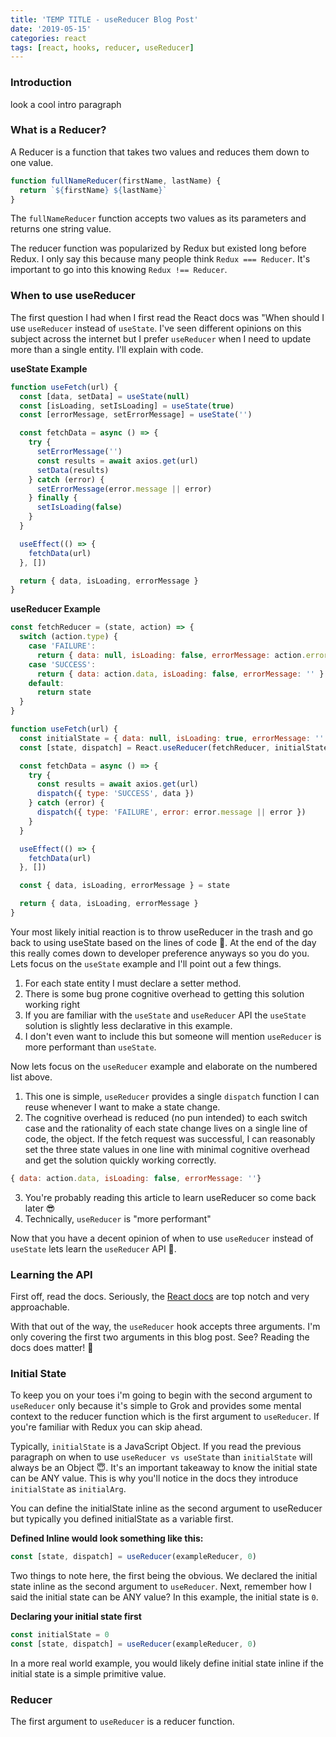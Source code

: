 ```yaml
---
title: 'TEMP TITLE - useReducer Blog Post'
date: '2019-05-15'
categories: react
tags: [react, hooks, reducer, useReducer]
---
```


### Introduction

look a cool intro paragraph

### What is a Reducer?

A Reducer is a function that takes two values and reduces them down to one value.

```javascript
function fullNameReducer(firstName, lastName) {
  return `${firstName} ${lastName}`
}
```

The `fullNameReducer` function accepts two values as its parameters and returns one string value.

The reducer function was popularized by Redux but existed long before Redux. I only say this because many people think `Redux === Reducer`. It's important to go into this knowing `Redux !== Reducer`.

### When to use useReducer

The first question I had when I first read the React docs was "When should I use `useReducer` instead of `useState`. I've seen different opinions on this subject across the internet but I prefer `useReducer` when I need to update more than a single entity. I'll explain with code.

**useState Example**

```javascript
function useFetch(url) {
  const [data, setData] = useState(null)
  const [isLoading, setIsLoading] = useState(true)
  const [errorMessage, setErrorMessage] = useState('')

  const fetchData = async () => {
    try {
      setErrorMessage('')
      const results = await axios.get(url)
      setData(results)
    } catch (error) {
      setErrorMessage(error.message || error)
    } finally {
      setIsLoading(false)
    }
  }

  useEffect(() => {
    fetchData(url)
  }, [])

  return { data, isLoading, errorMessage }
}
```

**useReducer Example**

```javascript
const fetchReducer = (state, action) => {
  switch (action.type) {
    case 'FAILURE':
      return { data: null, isLoading: false, errorMessage: action.error }
    case 'SUCCESS':
      return { data: action.data, isLoading: false, errorMessage: '' }
    default:
      return state
  }
}

function useFetch(url) {
  const initialState = { data: null, isLoading: true, errorMessage: '' }
  const [state, dispatch] = React.useReducer(fetchReducer, initialState)

  const fetchData = async () => {
    try {
      const results = await axios.get(url)
      dispatch({ type: 'SUCCESS', data })
    } catch (error) {
      dispatch({ type: 'FAILURE', error: error.message || error })
    }
  }

  useEffect(() => {
    fetchData(url)
  }, [])

  const { data, isLoading, errorMessage } = state

  return { data, isLoading, errorMessage }
}
```

Your most likely initial reaction is to throw useReducer in the trash and go back to using useState based on the lines of code 🤣. At the end of the day this really comes down to developer preference anyways so you do you. Lets focus on the `useState` example and I'll point out a few things.

1. For each state entity I must declare a setter method.
2. There is some bug prone cognitive overhead to getting this solution working right
3. If you are familiar with the `useState` and `useReducer` API the `useState` solution is slightly less declarative in this example.
4. I don't even want to include this but someone will mention `useReducer` is more performant than `useState`.

Now lets focus on the `useReducer` example and elaborate on the numbered list above.

1. This one is simple, `useReducer` provides a single `dispatch` function I can reuse whenever I want to make a state change.
2. The cognitive overhead is reduced (no pun intended) to each switch case and the rationality of each state change lives on a single line of code, the object. If the fetch request was successful, I can reasonably set the three state values in one line with minimal cognitive overhead and get the solution quickly working correctly.

```javascript
{ data: action.data, isLoading: false, errorMessage: ''}
```

3. You're probably reading this article to learn useReducer so come back later 😎
4. Technically, `useReducer` is "more performant"

Now that you have a decent opinion of when to use `useReducer` instead of `useState` lets learn the `useReducer` API 🚀.

### Learning the API

First off, read the docs. Seriously, the [React docs](https://reactjs.org/docs/hooks-reference.html#usereducer) are top notch and very approachable.

With that out of the way, the `useReducer` hook accepts three arguments. I'm only covering the first two arguments in this blog post. See? Reading the docs does matter! 🤔

### Initial State

To keep you on your toes i'm going to begin with the second argument to `useReducer` only because it's simple to Grok and provides some mental context to the reducer function which is the first argument to `useReducer`. If you're familiar with Redux you can skip ahead.

Typically, `initialState` is a JavaScript Object. If you read the previous paragraph on when to use `useReducer vs useState` than `initialState` will always be an Object 😇. It's an important takeaway to know the initial state can be ANY value. This is why you'll notice in the docs they introduce `initialState` as `initialArg`.

You can define the initialState inline as the second argument to useReducer but typically you defined initialState as a variable first.

**Defined Inline would look something like this:**

```javascript
const [state, dispatch] = useReducer(exampleReducer, 0)
```

Two things to note here, the first being the obvious. We declared the initial state inline as the second argument to `useReducer`. Next, remember how I said the initial state can be ANY value? In this example, the initial state is `0`.

**Declaring your initial state first**

```javascript
const initialState = 0
const [state, dispatch] = useReducer(exampleReducer, 0)
```

In a more real world example, you would likely define initial state inline if the initial state is a simple primitive value.

### Reducer

The first argument to `useReducer` is a reducer function.
